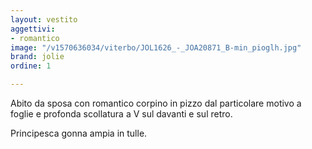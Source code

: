 ```yaml
---
layout: vestito
aggettivi:
- romantico
image: "/v1570636034/viterbo/JOL1626_-_JOA20871_B-min_pioglh.jpg"
brand: jolie
ordine: 1

---
```

Abito da sposa con romantico corpino in pizzo dal particolare motivo a foglie e profonda scollatura a V sul davanti e sul retro.

Principesca gonna ampia in tulle.